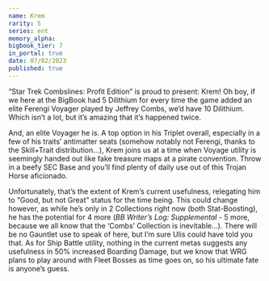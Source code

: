 ```yaml
---
name: Krem
rarity: 5
series: ent
memory_alpha:
bigbook_tier: 7
in_portal: true
date: 07/02/2023
published: true
---
```


“Star Trek Combslines: Profit Edition” is proud to present: Krem! Oh boy, if we here at the BigBook had 5 Dilithium for every time the game added an elite Ferengi Voyager played by Jeffrey Combs, we’d have 10 Dilithium. Which isn’t a lot, but it’s amazing that it’s happened twice.

And, an elite Voyager he is. A top option in his Triplet overall, especially in a few of his traits’ antimatter seats (somehow notably not Ferengi, thanks to the Skill+Trait distribution…), Krem joins us at a time when Voyage utility is seemingly handed out like fake treasure maps at a pirate convention. Throw in a beefy SEC Base and you’ll find plenty of daily use out of this Trojan Horse aficionado.

Unfortunately, that’s the extent of Krem’s current usefulness, relegating him to “Good, but not Great” status for the time being. This could change however, as while he’s only in 2 Collections right now (both Stat-Boosting), he has the potential for 4 more (*BB Writer’s Log: Supplemental* - 5 more, because we all know that the ‘Combs’ Collection is inevitable…). There will be no Gauntlet use to speak of here, but I’m sure Ulis could have told you that. As for Ship Battle utility, nothing in the current metas suggests any usefulness in 50% increased Boarding Damage, but we know that WRG plans to play around with Fleet Bosses as time goes on, so his ultimate fate is anyone’s guess.
